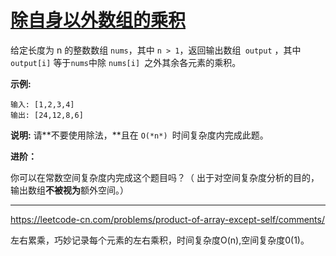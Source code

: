 # [除自身以外数组的乘积](https://leetcode-cn.com/problems/product-of-array-except-self/)

给定长度为 n 的整数数组 `nums`，其中 `n > 1`，返回输出数组` output` ，其中 `output[i]` 等于` nums `中除 `nums[i] `之外其余各元素的乘积。

**示例:**

```
输入: [1,2,3,4]
输出: [24,12,8,6]
```

**说明:** 请**不要使用除法，**且在 `O(*n*) `时间复杂度内完成此题。

**进阶：**

你可以在常数空间复杂度内完成这个题目吗？（ 出于对空间复杂度分析的目的，输出数组**不被视为**额外空间。）

---

https://leetcode-cn.com/problems/product-of-array-except-self/comments/

左右累乘，巧妙记录每个元素的左右乘积，时间复杂度O(n),空间复杂度0(1)。